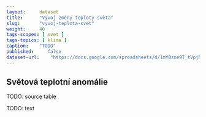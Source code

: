 ```yaml
---
layout:     dataset
title:      "Vývoj změny teploty světa"
slug:       "vyvoj-teplota-svet"
weight:     40
tags-scopes: [ svet ]
tags-topics: [ klima ]
caption:    "TODO"
published:     false
dataset-url:    "https://docs.google.com/spreadsheets/d/1mYBzne9T_tVpjNFmBuv1e6tNlUAVtADoQNGRJjuiyE4/edit?usp=sharing"
---
```

<div class="section"><div class="container" markdown="1">

## Světová teplotní anomálie

TODO: source table

TODO: text
